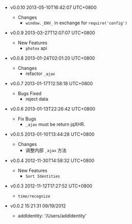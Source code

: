 * v0.0.10 2013-05-10T16:42:07 UTC+0800
  - Changes
    * `window._ENV_` in exchange for `require('config')`

* v0.0.9 2013-03-27T12:07:07 UTC+0800
  - New Features
    * `photox` api

* v0.0.8 2013-01-24T02:01:20 UTC+0800
  - Changes
    * refactor `_ajax`

* v0.0.7 2013-01-17T12:58:18 UTC+0800
  - Bugs Fixed
    * reject data

* v0.0.6 2013-01-13T22:26:42 UTC+0800
  - Fix Bugs
    * `_ajax` must be return jqXHR.

* v0.0.5 2013-01-10T13:44:28 UTC+0800
  - Changes
    * 调整内部 `_ajax` 方法

* v0.0.4 2012-11-30T14:58:32 UTC+0800
  - New Features
    * `Sort Identities`

* v0.0.3 2012-11-12T17:27:52 UTC+0800
  + `time/recognize`

* v0.0.2 15:21:31 09/19/2012
  + addIdentity: '/Users/addIdentity'
